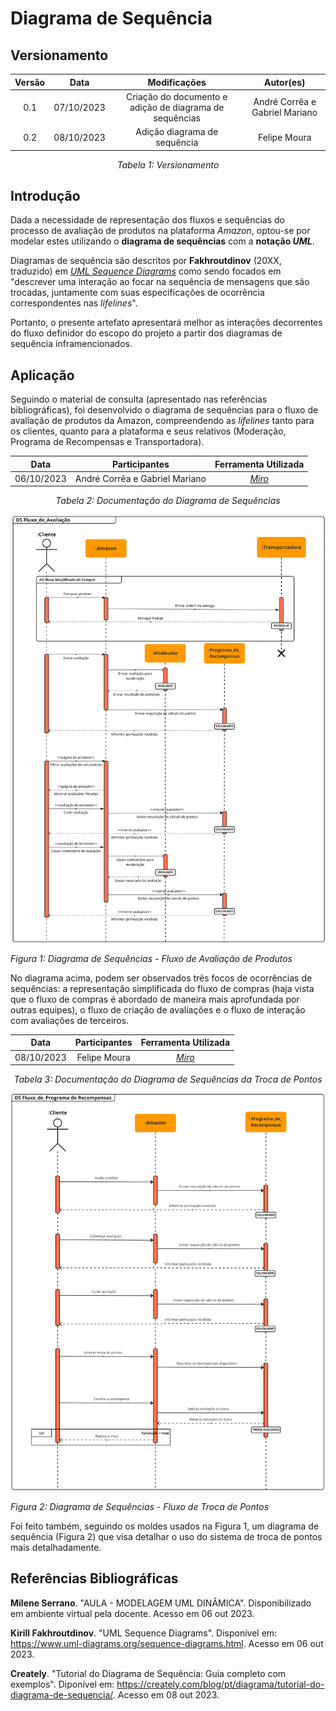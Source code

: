 # Diagrama de Sequência

## Versionamento

<center>

| **Versão** | **Data** | **Modificações** | **Autor(es)** |
| :--: | :--: | :--: | :--: |
| 0.1 | 07/10/2023 | Criação do documento e adição de diagrama de sequências | André Corrêa e Gabriel Mariano |
| 0.2 | 08/10/2023 | Adição diagrama de sequência | Felipe Moura |


*Tabela 1: Versionamento*

</center>


## Introdução

Dada a necessidade de representação dos fluxos e sequências do processo de avaliação de produtos na plataforma *Amazon*, optou-se por modelar estes utilizando o **diagrama de sequências** com a **notação *UML***.

Diagramas de sequência são descritos por **Fakhroutdinov** (20XX, traduzido) em [*UML Sequence Diagrams*](https://www.uml-diagrams.org/sequence-diagrams.html) como sendo focados em "descrever uma interação ao focar na sequência de mensagens que são trocadas, juntamente com suas especificações de ocorrência correspondentes nas *lifelines*".

Portanto, o presente artefato apresentará melhor as interações decorrentes do fluxo definidor do escopo do projeto a partir dos diagramas de sequência inframencionados.

## Aplicação

Seguindo o material de consulta (apresentado nas referências bibliográficas), foi desenvolvido o diagrama de sequências para o fluxo de avaliação de produtos da Amazon, compreendendo as *lifelines* tanto para os clientes, quanto para a plataforma e seus relativos (Moderação, Programa de Recompensas e Transportadora). 

<center>

| **Data** | **Participantes** | **Ferramenta Utilizada** |
| :--: | :--: | :--: |
| 06/10/2023 | André Corrêa e Gabriel Mariano | [*Miro*](https://miro.com/app/dashboard/) |

*Tabela 2: Documentação do Diagrama de Sequências*

</center>

![Diagrama de Sequências - Fluxo de Avaliação de Produtos](../../../Assets/Modelagem/DiagramaSequencia.jpg)

*Figura 1: Diagrama de Sequências - Fluxo de Avaliação de Produtos*

No diagrama acima, podem ser observados três focos de ocorrências de sequências: a representação simplificada do fluxo de compras (haja vista que o fluxo de compras é abordado de maneira mais aprofundada por outras equipes), o fluxo de criação de avaliações e o fluxo de interação com avaliações de terceiros.


<center>

| **Data** | **Participantes** | **Ferramenta Utilizada** |
| :--: | :--: | :--: |
| 08/10/2023 | Felipe Moura | [*Miro*](https://miro.com/app/dashboard/) |

*Tabela 3: Documentação do Diagrama de Sequências da Troca de Pontos*

</center>

![Diagrama de Sequências - Fluxo de Troca de Pontos](../../../Assets/Modelagem/DiagramaSequenciaTrocaPontos.jpg)

*Figura 2: Diagrama de Sequências - Fluxo de Troca de Pontos*

Foi feito também, seguindo os moldes usados na Figura 1, um diagrama de sequência (Figura 2) que visa detalhar o uso do sistema de troca de pontos mais detalhadamente.

## Referências Bibliográficas

**Milene Serrano**. "AULA - MODELAGEM UML DINÂMICA". Disponibilizado em ambiente virtual pela docente. Acesso em 06 out 2023.

**Kirill Fakhroutdinov**. "UML Sequence Diagrams". Disponível em: <https://www.uml-diagrams.org/sequence-diagrams.html>. Acesso em 06 out 2023.

**Creately**. "Tutorial do Diagrama de Sequência: Guia completo com exemplos". Diponível em: <https://creately.com/blog/pt/diagrama/tutorial-do-diagrama-de-sequencia/>. Acesso em 08 out 2023.